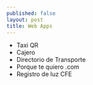 ```yaml
---
published: false
layout: post
title: Web Apps
---
```


+ Taxi QR
+ Cajero
+ Directorio de Transporte
+ Porque te quiero .com
+ Registro de luz CFE
